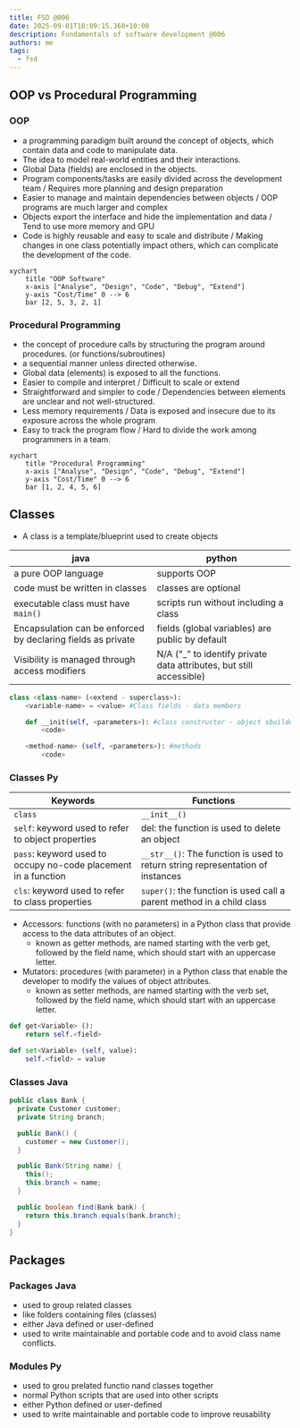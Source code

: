 ```yaml
---
title: FSD @006
date: 2025-09-01T10:09:15.360+10:00
description: Fundamentals of software development @006
authors: me
tags:
  - fsd
---
```


## OOP vs Procedural Programming

### OOP

- a programming paradigm built around the concept of objects, which contain data and code to manipulate data.
- The idea to model real-world entities and their interactions.
- Global Data (fields) are enclosed in the objects.
- Program components/tasks are easily divided across the development team / Requires more planning and design preparation
- Easier to manage and maintain dependencies between objects / OOP programs are much larger and complex
- Objects export the interface and hide the implementation and data / Tend to use more memory and GPU
- Code is highly reusable and easy to scale and distribute / Making changes in one class potentially impact others, which can complicate the development of the code.

```mermaid
xychart
    title "OOP Software"
    x-axis ["Analyse", "Design", "Code", "Debug", "Extend"]
    y-axis "Cost/Time" 0 --> 6
    bar [2, 5, 3, 2, 1]
```

### Procedural Programming

- the concept of procedure calls by structuring the program around procedures. (or functions/subroutines)
- a sequential manner unless directed otherwise.
- Global data (elements) is exposed to all the functions.
- Easier to compile and interpret / Difficult to scale or extend
- Straightforward and simpler to code / Dependencies between elements are unclear and not well-structured.
- Less memory requirements / Data is exposed and insecure due to its exposure across the whole program
- Easy to track the program flow / Hard to divide the work among programmers in a team.

```mermaid
xychart
    title "Procedural Programming"
    x-axis ["Analyse", "Design", "Code", "Debug", "Extend"]
    y-axis "Cost/Time" 0 --> 6
    bar [1, 2, 4, 5, 6]
```

## Classes

- A class is a template/blueprint used to create objects

| java | python |
| --- | --- |
| a pure OOP language | supports OOP |
| code must be written in classes | classes are optional |
| executable class must have `main()` | scripts run without including a class |
| Encapsulation can be enforced by declaring fields as private | fields (global variables) are public by default |
| Visibility is managed through access modifiers | N/A ("_" to identify private data attributes, but still accessible) |

```py
class <class-name> (<extend - superclass>):
    <variable-name> = <value> #Class fields - data members

    def __init(self, <parameters>): #class constructor - object sbuilder
        <code>

    <method-name> (self, <parameters>): #methods
        <code>
```

### Classes Py

| Keywords | Functions |
| --- | --- |
| `class` | `__init__()` |
| `self`: keyword used to refer to object properties | del: the function is used to delete an object |
| `pass`: keyword used to occupy no-code placement in a function | `__str__()`: The function is used to return string representation of instances |
| `cls`: keyword used to refer to class properties | `super()`: the function is used call a parent method in a child class |

- Accessors: functions (with no parameters) in a Python class that provide access to the data attributes of an object.
  - known as getter methods, are named starting with the verb get, followed by the field name, which should start with an uppercase letter.
- Mutators: procedures (with parameter) in a Python class that enable the developer to modify the values of object attributes.
  - known as setter methods, are named starting with the verb set, followed by the field name, which should start with an uppercase letter.

```py
def get<Variable> ():
    return self.<field>

def set<Variable> (self, value):
    self.<field> = value
```

### Classes Java

```java
public class Bank {
  private Customer customer;
  private String branch;

  public Bank() {
    customer = new Customer();
  }

  public Bank(String name) {
    this();
    this.branch = name;
  }

  public boolean find(Bank bank) {
    return this.branch.equals(bank.branch);
  }
}
```

## Packages

### Packages Java

- used to group related classes
- like folders containing files (classes)
- either Java defined or user-defined
- used to write maintainable and portable code and to avoid class name conflicts.

### Modules Py

- used to grou prelated functio nand classes together
- normal Python scripts that are used into other scripts
- either Python defined or user-defined
- used to write maintainable and portable code to improve reusability
